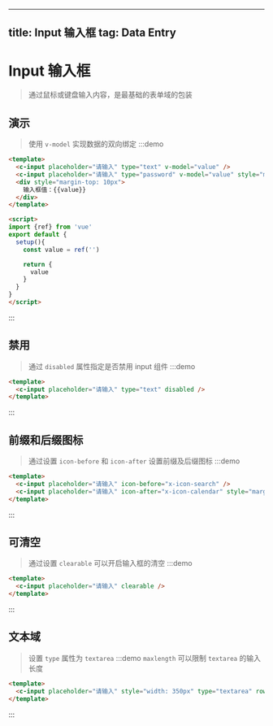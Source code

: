 
---
title: Input 输入框
tag: Data Entry
---

# Input 输入框
> 通过鼠标或键盘输入内容，是最基础的表单域的包装


## 演示
> 使用 `v-model` 实现数据的双向绑定
:::demo
```html
<template>
  <c-input placeholder="请输入" type="text" v-model="value" />
  <c-input placeholder="请输入" type="password" v-model="value" style="margin-left:5px" />
  <div style="margin-top: 10px">
    输入框值：{{value}}
  </div>
</template>

<script>
import {ref} from 'vue'
export default {
  setup(){
    const value = ref('')

    return {
      value
    }
  }
}
</script>
```
:::


## 禁用
> 通过 `disabled` 属性指定是否禁用 input 组件
:::demo
```html
<template>
  <c-input placeholder="请输入" type="text" disabled />
</template>
```
:::


## 前缀和后缀图标
> 通过设置 `icon-before` 和 `icon-after` 设置前缀及后缀图标
:::demo
```html
<template>
  <c-input placeholder="请输入" icon-before="x-icon-search" />
  <c-input placeholder="请输入" icon-after="x-icon-calendar" style="margin-left:5px" />
</template>
```
:::



## 可清空
> 通过设置 `clearable` 可以开启输入框的清空
:::demo
```html
<template>
  <c-input placeholder="请输入" clearable />
</template>
```
:::


## 文本域
> 设置 `type` 属性为 `textarea`
:::demo `maxlength` 可以限制 `textarea` 的输入长度
```html
<template>
  <c-input placeholder="请输入" style="width: 350px" type="textarea" rows="7" cols="20" :maxlength="40" />
</template>

```
:::